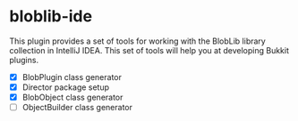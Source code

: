 # bloblib-ide

<!-- Plugin description -->
This plugin provides a set of tools for working with the BlobLib library collection in IntelliJ IDEA.
This set of tools will help you at developing Bukkit plugins.

- [x] BlobPlugin class generator
- [x] Director package setup
- [x] BlobObject class generator
- [ ] ObjectBuilder class generator

<!-- Plugin description end -->
